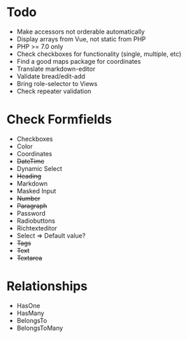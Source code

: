 # Todo

* Make accessors not orderable automatically
* Display arrays from Vue, not static from PHP
* PHP &gt;= 7.0 only
* Check checkboxes for functionality \(single, multiple, etc\)
* Find a good maps package for coordinates
* Translate markdown-editor
* Validate bread/edit-add
* Bring role-selector to Views
* Check repeater validation

# Check Formfields
* Checkboxes
* Color
* Coordinates
* ~~DateTime~~
* Dynamic Select
* ~~Heading~~
* Markdown
* Masked Input
* ~~Number~~
* ~~Paragraph~~
* Password
* Radiobuttons
* Richtexteditor
* Select => Default value?
* ~~Tags~~
* ~~Text~~
* ~~Textarea~~

# Relationships
* HasOne
* HasMany
* BelongsTo
* BelongsToMany
